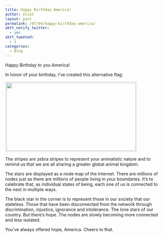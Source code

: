 ```yaml
---
title: Happy Birthday America!
author: eliot
layout: post
permalink: /07/04/happy-birthday-america/
aktt_notify_twitter:
  - yes
aktt_tweeted:
  - 1
categories:
  - Blog
---
```

Happy Birthday to you America!

In honor of your birthday, I&#8217;ve created this alternative flag:

[<img class="alignnone size-full wp-image-221" style="border: 4px solid #EEE;" title="new-flag" src="http://www.eliotk.net/wp-content/uploads/2011/07/new-flag.jpg" alt="" width="420" height="221" />][1]

The stripes are zebra stripes to represent your animalistic nature and to remind us that we are all sharing a greater global animal kingdom.

The stars are displayed as a node map of the Internet. There are millions of nodes just as there are millions of people living in your boundaries. It&#8217;s to celebrate that, as individual states of being, each one of us is connected to the next in multiple ways.

The black star in the corner is to represent those in our society that our stateless. Those that have been disconnected from the network through discrimination, injustice, ignorance and intolerance. The lone stars of our country. But there&#8217;s hope. The nodes are slowly becoming more connected and less isolated.

You&#8217;ve always offered hope, America. Cheers to that.

 [1]: http://www.eliotk.net/wp-content/uploads/2011/07/new-flag.jpg